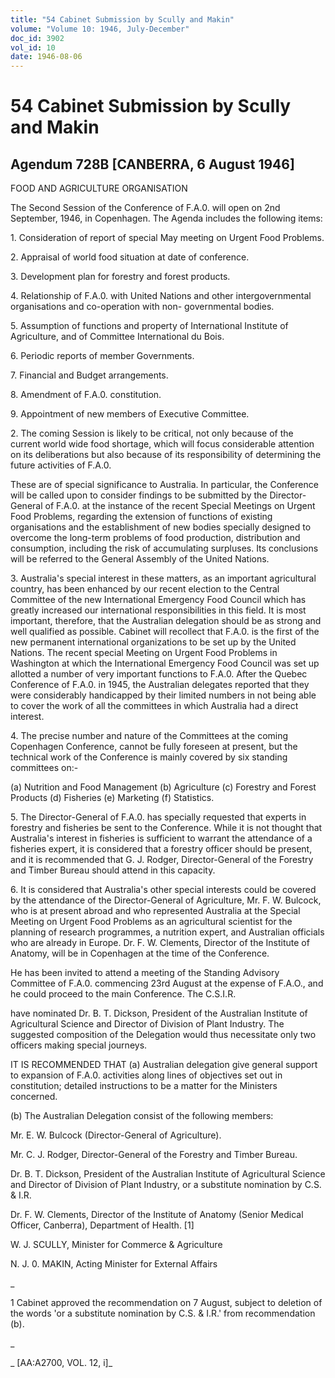 ```yaml
---
title: "54 Cabinet Submission by Scully and Makin"
volume: "Volume 10: 1946, July-December"
doc_id: 3902
vol_id: 10
date: 1946-08-06
---
```


# 54 Cabinet Submission by Scully and Makin

## Agendum 728B [CANBERRA, 6 August 1946]

FOOD AND AGRICULTURE ORGANISATION

The Second Session of the Conference of F.A.0. will open on 2nd September, 1946, in Copenhagen. The Agenda includes the following items:

1\. Consideration of report of special May meeting on Urgent Food Problems.

2\. Appraisal of world food situation at date of conference.

3\. Development plan for forestry and forest products.

4\. Relationship of F.A.0. with United Nations and other intergovernmental organisations and co-operation with non- governmental bodies.

5\. Assumption of functions and property of International Institute of Agriculture, and of Committee International du Bois.

6\. Periodic reports of member Governments.

7\. Financial and Budget arrangements.

8\. Amendment of F.A.0. constitution.

9\. Appointment of new members of Executive Committee.

2\. The coming Session is likely to be critical, not only because of the current world wide food shortage, which will focus considerable attention on its deliberations but also because of its responsibility of determining the future activities of F.A.0.

These are of special significance to Australia. In particular, the Conference will be called upon to consider findings to be submitted by the Director-General of F.A.0. at the instance of the recent Special Meetings on Urgent Food Problems, regarding the extension of functions of existing organisations and the establishment of new bodies specially designed to overcome the long-term problems of food production, distribution and consumption, including the risk of accumulating surpluses. Its conclusions will be referred to the General Assembly of the United Nations.

3\. Australia's special interest in these matters, as an important agricultural country, has been enhanced by our recent election to the Central Committee of the new International Emergency Food Council which has greatly increased our international responsibilities in this field. It is most important, therefore, that the Australian delegation should be as strong and well qualified as possible. Cabinet will recollect that F.A.0. is the first of the new permanent international organizations to be set up by the United Nations. The recent special Meeting on Urgent Food Problems in Washington at which the International Emergency Food Council was set up allotted a number of very important functions to F.A.0. After the Quebec Conference of F.A.0. in 1945, the Australian delegates reported that they were considerably handicapped by their limited numbers in not being able to cover the work of all the committees in which Australia had a direct interest.

4\. The precise number and nature of the Committees at the coming Copenhagen Conference, cannot be fully foreseen at present, but the technical work of the Conference is mainly covered by six standing committees on:-

(a) Nutrition and Food Management (b) Agriculture (c) Forestry and Forest Products (d) Fisheries (e) Marketing (f) Statistics.

5\. The Director-General of F.A.0. has specially requested that experts in forestry and fisheries be sent to the Conference. While it is not thought that Australia's interest in fisheries is sufficient to warrant the attendance of a fisheries expert, it is considered that a forestry officer should be present, and it is recommended that G. J. Rodger, Director-General of the Forestry and Timber Bureau should attend in this capacity.

6\. It is considered that Australia's other special interests could be covered by the attendance of the Director-General of Agriculture, Mr. F. W. Bulcock, who is at present abroad and who represented Australia at the Special Meeting on Urgent Food Problems as an agricultural scientist for the planning of research programmes, a nutrition expert, and Australian officials who are already in Europe. Dr. F. W. Clements, Director of the Institute of Anatomy, will be in Copenhagen at the time of the Conference.

He has been invited to attend a meeting of the Standing Advisory Committee of F.A.0. commencing 23rd August at the expense of F.A.O., and he could proceed to the main Conference. The C.S.I.R.

have nominated Dr. B. T. Dickson, President of the Australian Institute of Agricultural Science and Director of Division of Plant Industry. The suggested composition of the Delegation would thus necessitate only two officers making special journeys.

IT IS RECOMMENDED THAT (a) Australian delegation give general support to expansion of F.A.0. activities along lines of objectives set out in constitution; detailed instructions to be a matter for the Ministers concerned.

(b) The Australian Delegation consist of the following members:

Mr. E. W. Bulcock (Director-General of Agriculture).

Mr. C. J. Rodger, Director-General of the Forestry and Timber Bureau.

Dr. B. T. Dickson, President of the Australian Institute of Agricultural Science and Director of Division of Plant Industry, or a substitute nomination by C.S. &amp; I.R.

Dr. F. W. Clements, Director of the Institute of Anatomy (Senior Medical Officer, Canberra), Department of Health. [1]

W. J. SCULLY, Minister for Commerce &amp; Agriculture

N. J. 0. MAKIN, Acting Minister for External Affairs

_

1 Cabinet approved the recommendation on 7 August, subject to deletion of the words 'or a substitute nomination by C.S. &amp; I.R.' from recommendation (b).

_

_ [AA:A2700, VOL. 12, i]_
